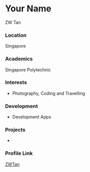 # Your Name
ZW Tan

### Location

Singapore

### Academics

Singapore Polytechnic

### Interests

- Photography, Coding and Travelling

### Development

- Development Apps

### Projects

-

### Profile Link

[ZWTan](https://github.com/zwtan)

